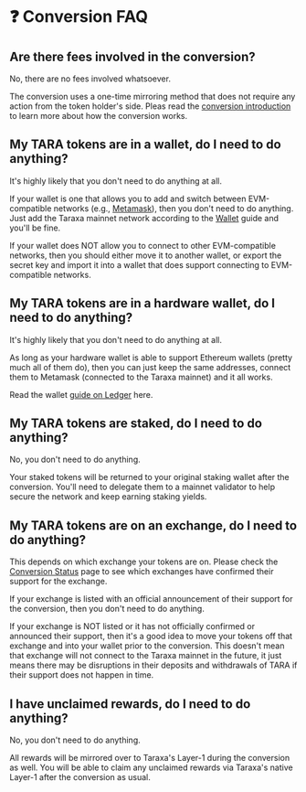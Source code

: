 # ❓ Conversion FAQ

## Are there fees involved in the conversion?&#x20;

No, there are no fees involved whatsoever.&#x20;

The conversion uses a one-time mirroring method that does not require any action from the token holder's side. Pleas read the [conversion introduction](introduction.md) to learn more about how the conversion works.&#x20;



## My TARA tokens are in a wallet, do I need to do anything?&#x20;

It's highly likely that you don't need to do anything at all.&#x20;

If your wallet is one that allows you to add and switch between EVM-compatible networks (e.g., [Metamask](../wallet/metamask.md)), then you don't need to do anything. Just add the Taraxa mainnet network according to the [Wallet](https://docs.taraxa.io/wallet) guide and you'll be fine.&#x20;

If your wallet does NOT allow you to connect to other EVM-compatible networks, then you should either move it to another wallet, or export the secret key and import it into a wallet that does support connecting to EVM-compatible networks.&#x20;



## My TARA tokens are in a hardware wallet, do I need to do anything?&#x20;

It's highly likely that you don't need to do anything at all.&#x20;

As long as your hardware wallet is able to support Ethereum wallets (pretty much all of them do), then you can just keep the same addresses, connect them to Metamask (connected to the Taraxa mainnet) and it all works.&#x20;

Read the wallet [guide on Ledger](../wallet/ledger.md) here.&#x20;



## My TARA tokens are staked, do I need to do anything?&#x20;

No, you don't need to do anything.&#x20;

Your staked tokens will be returned to your original staking wallet after the conversion. You'll need to delegate them to a mainnet validator to help secure the network and keep earning staking yields.&#x20;



## My TARA tokens are on an exchange, do I need to do anything?

This depends on which exchange your tokens are on. Please check the [Conversion Status](conversion-status.md) page to see which exchanges have confirmed their support for the exchange.&#x20;

If your exchange is listed with an official announcement of their support for the conversion, then you don't need to do anything.&#x20;

If your exchange is NOT listed or it has not officially confirmed or announced their support, then it's a good idea to move your tokens off that exchange and into your wallet prior to the conversion. This doesn't mean that exchange will not connect to the Taraxa mainnet in the future, it just means there may be disruptions in their deposits and withdrawals of TARA if their support does not happen in time.&#x20;



## I have unclaimed rewards, do I need to do anything?&#x20;

No, you don't need to do anything.&#x20;

All rewards will be mirrored over to Taraxa's Layer-1 during the conversion as well. You will be able to claim any unclaimed rewards via Taraxa's native Layer-1 after the conversion as usual.&#x20;

